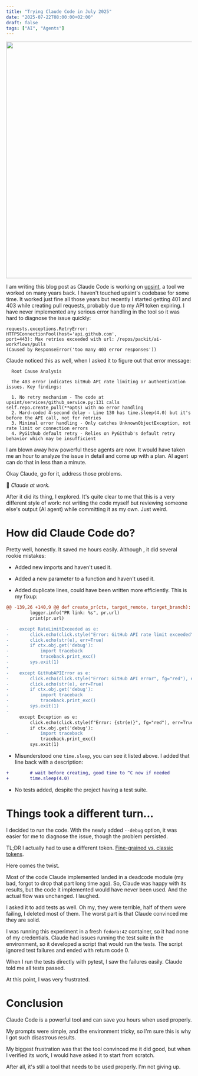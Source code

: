 ```yaml
---
title: "Trying Claude Code in July 2025"
date: "2025-07-22T08:00:00+02:00"
draft: false
tags: ["AI", "Agents"]
---
```


<img src="/img/forrest.jpg" style="width: 640px;">

I am writing this blog post as Claude Code is working on
[upsint](https://github.com/packit/upsint.git), a tool we worked on many years
back. I haven't touched upsint's codebase for some time. It worked just fine
all those years but recently I started getting 401 and 403 while creating pull
requests, probably due to my API token expiring. I have never implemented any
serious error handling in the tool so it was hard to diagnose the issue
quickly:

```
requests.exceptions.RetryError: HTTPSConnectionPool(host='api.github.com',
port=443): Max retries exceeded with url: /repos/packit/ai-workflows/pulls
(Caused by ResponseError('too many 403 error responses'))
```

<!--more-->

Claude noticed this as well, when I asked it to figure out that error message:
```
  Root Cause Analysis

  The 403 error indicates GitHub API rate limiting or authentication issues. Key findings:

  1. No retry mechanism - The code at upsint/services/github_service.py:131 calls self.repo.create_pull(**opts) with no error handling
  2. Hard-coded 4-second delay - Line 130 has time.sleep(4.0) but it's before the API call, not for retries
  3. Minimal error handling - Only catches UnknownObjectException, not rate limit or connection errors
  4. PyGithub default retry - Relies on PyGithub's default retry behavior which may be insufficient
```

I am blown away how powerful these agents are now. It would have taken me an
hour to analyze the issue in detail and come up with a plan. AI agent can do
that in less than a minute.

Okay Claude, go for it, address those problems.

👷 *Claude at work.*

After it did its thing, I explored. It's quite clear to me that this is a very
different style of work: not writing the code myself but reviewing someone
else's output (AI agent) while committing it as my own. Just weird.


# How did Claude Code do?

Pretty well, honestly. It saved me hours easily. Although , it did several
rookie mistakes:

* Added new imports and haven't used it.

* Added a new parameter to a function and haven't used it.

* Added duplicate lines, could have been written more efficiently. This is my fixup:
```diff
@@ -139,26 +140,9 @@ def create_pr(ctx, target_remote, target_branch):
         logger.info("PR link: %s", pr.url)
         print(pr.url)

-    except RateLimitExceeded as e:
-        click.echo(click.style("Error: GitHub API rate limit exceeded", fg="red"), err=True)
-        click.echo(str(e), err=True)
-        if ctx.obj.get('debug'):
-            import traceback
-            traceback.print_exc()
-        sys.exit(1)
-
-    except GitHubAPIError as e:
-        click.echo(click.style("Error: GitHub API error", fg="red"), err=True)
-        click.echo(str(e), err=True)
-        if ctx.obj.get('debug'):
-            import traceback
-            traceback.print_exc()
-        sys.exit(1)
-
     except Exception as e:
         click.echo(click.style(f"Error: {str(e)}", fg="red"), err=True)
         if ctx.obj.get('debug'):
-            import traceback
             traceback.print_exc()
         sys.exit(1)
```

* Misunderstood one `time.sleep`, you can see it listed above. I added that line back with a description:
```diff
+        # wait before creating, good time to ^C now if needed
+        time.sleep(4.0)
```

* No tests added, despite the project having a test suite.


# Things took a different turn...

I decided to run the code. With the newly added `--debug` option, it was easier
for me to diagnose the issue, though the problem persisted.

TL;DR I actually had to use a different token. [Fine-grained vs. classic tokens](https://docs.github.com/en/authentication/keeping-your-account-and-data-secure/managing-your-personal-access-tokens).

Here comes the twist.

Most of the code Claude implemented landed in a deadcode module (my bad, forgot
to drop that part long time ago). So, Claude was happy with its results, but
the code it implemented would have never been used. And the actual flow was
unchanged. I laughed.

I asked it to add tests as well. Oh my, they were terrible, half of them were
failing, I deleted most of them. The worst part is that Claude convinced me
they are solid.

I was running this experiment in a fresh `fedora:42` container, so it had none
of my credentials. Claude had issues running the test suite in the environment,
so it developed a script that would run the tests. The script ignored test
failures and ended with return code 0.

When I run the tests directly with pytest, I saw the failures easily. Claude
told me all tests passed.

At this point, I was very frustrated.


# Conclusion

Claude Code is a powerful tool and can save you hours when used properly.

My prompts were simple, and the environment tricky, so I'm sure this is why I
got such disastrous results.

My biggest frustration was that the tool convinced me it did good, but when I
verified its work, I would have asked it to start from scratch.

After all, it's still a tool that needs to be used properly. I'm not giving up.
